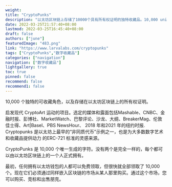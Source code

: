 ```yaml
---
weight: 
title: "CryptoPunks"
description: "以太坊区块链上存储了10000个具有所有权证明的独特收藏品。10,000 unique collectible characters with proof of ownership stored on the Ethereum blockchain."
date: 2022-03-25T21:57:40+08:00
lastmod: 2022-03-25T16:45:40+08:00
draft: false
authors: ["june"]
featuredImage: "483.png"
link: "https://www.larvalabs.com/cryptopunks"
tags: ["CryptoPunks","数字收藏品"]
categories: ["navigation"]
navigation: ["数字收藏品"]
lightgallery: true
toc: true
pinned: false
recommend: false
recommend1: false
---
```

10,000 个独特的可收藏角色，以及存储在以太坊区块链上的所有权证明。

启发现代 CryptoArt 运动的项目。选定的媒体和露面包括Mashable、CNBC、金融时报、彭博社、MarketWatch、巴黎评论、沙龙、大纲、BreakerMag、伦敦佳士得、Art|Basel、PBS NewsHour、 2018 年和2021 年的纽约时报. Cryptopunks 是以太坊上最早的“非同质代币”示例之一，也是为大多数数字艺术和收藏品提供动力 的ERC-721 标准的灵感来源。

CryptoPunks 是 10,000 个唯一生成的字符。没有两个是完全一样的，每个都可以由以太坊区块链上的一个人正式拥有。

最初，任何拥有以太坊钱包的人都可以免费领取，但很快就全部领取了 10,000 个。现在它们必须通过同样嵌入区块链的市场从某人那里购买。通过这个市场，您可以购买、竞标和出售朋克。